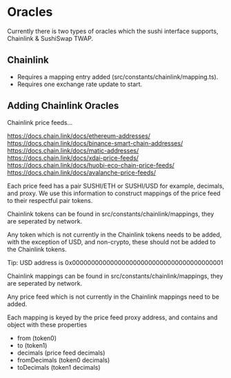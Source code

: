 # Oracles

Currently there is two types of oracles which the sushi interface supports, Chainlink & SushiSwap TWAP.

## Chainlink

- Requires a mapping entry added (src/constants/chainlink/mapping.ts).
- Requires one exchange rate update to start.

## Adding Chainlink Oracles

Chainlink price feeds...

https://docs.chain.link/docs/ethereum-addresses/
https://docs.chain.link/docs/binance-smart-chain-addresses/
https://docs.chain.link/docs/matic-addresses/
https://docs.chain.link/docs/xdai-price-feeds/
https://docs.chain.link/docs/huobi-eco-chain-price-feeds/
https://docs.chain.link/docs/avalanche-price-feeds/

Each price feed has a pair SUSHI/ETH or SUSHI/USD for example, decimals, and proxy. We use this information to construct mappings of the price feed to their respectful pair tokens.

Chainlink tokens can be found in src/constants/chainlink/mappings, they are seperated by network.

Any token which is not currently in the Chainlink tokens needs to be added, with the exception of USD, and non-crypto, these should not be added to the Chainlink tokens.

Tip: USD address is 0x0000000000000000000000000000000000000001

Chainlink mappings can be found in src/constants/chainlink/mappings, they are seperated by network.

Any price feed which is not currently in the Chainlink mappings need to be added.

Each mapping is keyed by the price feed proxy address, and contains and object with these properties

- from (token0)
- to (token1)
- decimals (price feed decimals)
- fromDecimals (token0 decimals)
- toDecimals (token1 decimals)

<!-- ## SushiSwap TWAP

- Requires two exchange rate updates to start.
- On creation both current & oracle exchange rate will be set to zero.
- After first update both will still be zero, after the second both would be non-zero if a liquid pool is backing the oracle. -->

